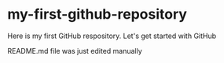 # my-first-github-repository
Here is my first GitHub respository. Let's get started with GitHub

README.md file was just edited manually
